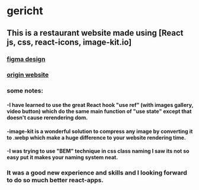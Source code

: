 # gericht

## This is a restaurant website made using [React js, css, react-icons, image-kit.io]
### [figma design](https://www.figma.com/file/yvClSI9AZBRX8UaaGEByF3/Modern-UI%2FUX%3A-Gericht?type=design&node-id=53-2)
### [origin website](https://gericht.vercel.app/#login)
### some notes:
  #### -I have learned to use the great React hook "use ref" (with images gallery, video button)  which do the same main function of "use state" except that doesn't cause rerendering dom.
  #### -image-kit is a wonderful solution to compress any image by converting it to .webp which make a huge difference to your website rendering time.
  #### -I was trying to use "BEM" technique in css class naming I saw its not so easy put it makes your naming system neat.
### It was a good new experience and skills and I looking forward to do so much better react-apps.

